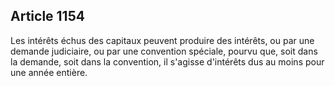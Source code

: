 Article 1154
----
Les intérêts échus des capitaux peuvent produire des intérêts, ou par une
demande judiciaire, ou par une convention spéciale, pourvu que, soit dans la
demande, soit dans la convention, il s'agisse d'intérêts dus au moins pour une
année entière.
